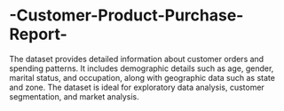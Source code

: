 # -Customer-Product-Purchase-Report-
 The dataset provides detailed information about customer orders and spending patterns. It includes demographic details such as age, gender, marital status, and occupation, along with geographic data such as state and zone. The dataset is ideal for exploratory data analysis, customer segmentation, and market analysis.
